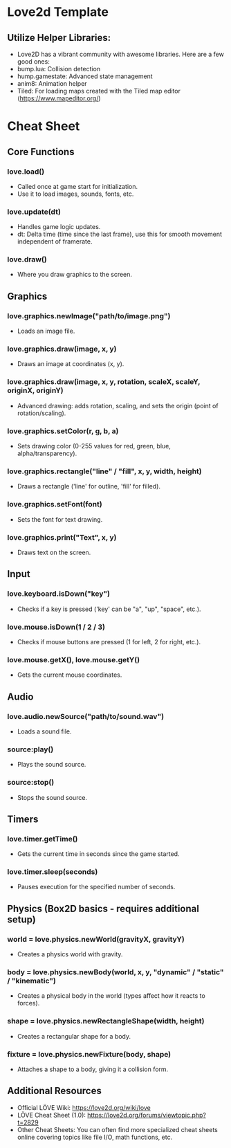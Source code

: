 # Love2d Template

## Utilize Helper Libraries:

- Love2D has a vibrant community with awesome libraries. Here are a few good ones:
- bump.lua: Collision detection
- hump.gamestate: Advanced state management
- anim8: Animation helper
- Tiled: For loading maps created with the Tiled map editor (https://www.mapeditor.org/)

# Cheat Sheet

## Core Functions

### love.load()

- Called once at game start for initialization.
- Use it to load images, sounds, fonts, etc.

### love.update(dt)

- Handles game logic updates.
- dt: Delta time (time since the last frame), use this for smooth movement independent of framerate.

### love.draw()

- Where you draw graphics to the screen.

## Graphics

### love.graphics.newImage("path/to/image.png")

- Loads an image file.

### love.graphics.draw(image, x, y)

- Draws an image at coordinates (x, y).

### love.graphics.draw(image, x, y, rotation, scaleX, scaleY, originX, originY)

- Advanced drawing: adds rotation, scaling, and sets the origin (point of rotation/scaling).

### love.graphics.setColor(r, g, b, a)

- Sets drawing color (0-255 values for red, green, blue, alpha/transparency).

### love.graphics.rectangle("line" / "fill", x, y, width, height)

- Draws a rectangle ('line' for outline, 'fill' for filled).

### love.graphics.setFont(font)

- Sets the font for text drawing.

### love.graphics.print("Text", x, y)

- Draws text on the screen.

## Input

### love.keyboard.isDown("key")

- Checks if a key is pressed ('key' can be "a", "up", "space", etc.).

### love.mouse.isDown(1 / 2 / 3)

- Checks if mouse buttons are pressed (1 for left, 2 for right, etc.).

### love.mouse.getX(), love.mouse.getY()

- Gets the current mouse coordinates.

## Audio

### love.audio.newSource("path/to/sound.wav")

- Loads a sound file.

### source:play()

- Plays the sound source.

### source:stop()

- Stops the sound source.

## Timers

### love.timer.getTime()

- Gets the current time in seconds since the game started.

### love.timer.sleep(seconds)

- Pauses execution for the specified number of seconds.

## Physics (Box2D basics - requires additional setup)

### world = love.physics.newWorld(gravityX, gravityY)

- Creates a physics world with gravity.

### body = love.physics.newBody(world, x, y, "dynamic" / "static" / "kinematic")

- Creates a physical body in the world (types affect how it reacts to forces).

### shape = love.physics.newRectangleShape(width, height)

- Creates a rectangular shape for a body.

### fixture = love.physics.newFixture(body, shape)

- Attaches a shape to a body, giving it a collision form.

## Additional Resources

- Official LÖVE Wiki: https://love2d.org/wiki/love
- LÖVE Cheat Sheet (1.0): https://love2d.org/forums/viewtopic.php?t=2829
- Other Cheat Sheets: You can often find more specialized cheat sheets online covering topics like file I/O, math functions, etc.
